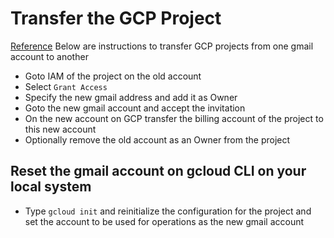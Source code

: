# Transfer the GCP Project
[Reference](https://stackoverflow.com/questions/25697766/how-to-transfer-google-cloud-project-ownership)
Below are instructions to transfer GCP projects from one gmail account to another
* Goto IAM of the project on the old account
* Select `Grant Access`
* Specify the new gmail address and add it as Owner
* Goto the new gmail account and accept the invitation
* On the new account on GCP transfer the billing account of the project to this new account
* Optionally remove the old account as an Owner from the project

## Reset the gmail account on gcloud CLI on your local system
* Type `gcloud init` and reinitialize the configuration for the project and set the account to be used for operations as the new gmail account